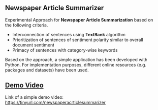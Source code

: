 ## Newspaper Article Summarizer 
Experimental Approach for **Newspaper Article Summarization** based on the following criteria.  
- Interconnection of sentences using **TextRank** algorithm
- Prioritization of sentences of sentiment polarity similar to overall document sentiment 
- Primacy of sentences with category-wise keywords

Based on the approach, a simple application has been developed with Python. For implementation purposes, different online resources (e.g. packages and datasets) have been used. 

## [Demo Video](https://drive.google.com/file/d/1mXn3vPnFzsg0TgM92I28cmlfxhsnUYaH/view?usp=sharing)
Link of a simple demo video: https://tinyurl.com/newspaperacrticlesummarizer
